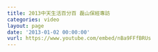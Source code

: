 ```yaml
---
title: 2013中天生活百分百 磊山保經專訪
categories: video
layout: page
date: '2013-01-02 00:00:00'
vurl: https://www.youtube.com/embed/nBa9FFfBRUs
---
```



